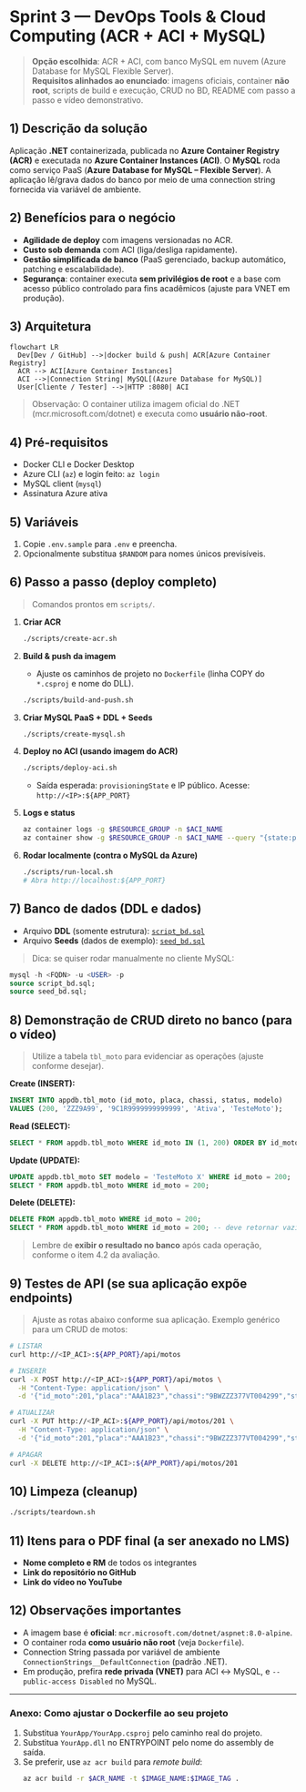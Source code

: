 # Sprint 3 — DevOps Tools & Cloud Computing (ACR + ACI + MySQL)

> **Opção escolhida**: ACR + ACI, com banco MySQL em nuvem (Azure Database for MySQL Flexible Server).  
> **Requisitos alinhados ao enunciado**: imagens oficiais, container **não root**, scripts de build e execução, CRUD no BD, README com passo a passo e vídeo demonstrativo.

## 1) Descrição da solução
Aplicação **.NET** containerizada, publicada no **Azure Container Registry (ACR)** e executada no **Azure Container Instances (ACI)**. O **MySQL** roda como serviço PaaS (**Azure Database for MySQL – Flexible Server**). A aplicação lê/grava dados do banco por meio de uma connection string fornecida via variável de ambiente.

## 2) Benefícios para o negócio
- **Agilidade de deploy** com imagens versionadas no ACR.
- **Custo sob demanda** com ACI (liga/desliga rapidamente).
- **Gestão simplificada de banco** (PaaS gerenciado, backup automático, patching e escalabilidade).
- **Segurança**: container executa **sem privilégios de root** e a base com acesso público controlado para fins acadêmicos (ajuste para VNET em produção).

## 3) Arquitetura
```mermaid
flowchart LR
  Dev[Dev / GitHub] -->|docker build & push| ACR[Azure Container Registry]
  ACR --> ACI[Azure Container Instances]
  ACI -->|Connection String| MySQL[(Azure Database for MySQL)]
  User[Cliente / Tester] -->|HTTP :8080| ACI
```
> Observação: O container utiliza imagem oficial do .NET (mcr.microsoft.com/dotnet) e executa como **usuário não-root**.

## 4) Pré-requisitos
- Docker CLI e Docker Desktop
- Azure CLI (`az`) e login feito: `az login`
- MySQL client (`mysql`)
- Assinatura Azure ativa

## 5) Variáveis
1. Copie `.env.sample` para `.env` e preencha.
2. Opcionalmente substitua `$RANDOM` para nomes únicos previsíveis.

## 6) Passo a passo (deploy completo)
> Comandos prontos em `scripts/`.

1. **Criar ACR**
   ```bash
   ./scripts/create-acr.sh
   ```

2. **Build & push da imagem**
   - Ajuste os caminhos de projeto no `Dockerfile` (linha COPY do `*.csproj` e nome do DLL).
   ```bash
   ./scripts/build-and-push.sh
   ```

3. **Criar MySQL PaaS + DDL + Seeds**
   ```bash
   ./scripts/create-mysql.sh
   ```

4. **Deploy no ACI (usando imagem do ACR)**
   ```bash
   ./scripts/deploy-aci.sh
   ```
   - Saída esperada: `provisioningState` e IP público. Acesse: `http://<IP>:${APP_PORT}`

5. **Logs e status**
   ```bash
   az container logs -g $RESOURCE_GROUP -n $ACI_NAME
   az container show -g $RESOURCE_GROUP -n $ACI_NAME --query "{state:provisioningState,ip:ipAddress.ip}" -o tsv
   ```

6. **Rodar localmente (contra o MySQL da Azure)**
   ```bash
   ./scripts/run-local.sh
   # Abra http://localhost:${APP_PORT}
   ```

## 7) Banco de dados (DDL e dados)
- Arquivo **DDL** (somente estrutura): [`script_bd.sql`](script_bd.sql)
- Arquivo **Seeds** (dados de exemplo): [`seed_bd.sql`](seed_bd.sql)

> Dica: se quiser rodar manualmente no cliente MySQL:
```sql
mysql -h <FQDN> -u <USER> -p
source script_bd.sql;
source seed_bd.sql;
```

## 8) Demonstração de CRUD **direto no banco** (para o vídeo)
> Utilize a tabela `tbl_moto` para evidenciar as operações (ajuste conforme desejar).

**Create (INSERT):**
```sql
INSERT INTO appdb.tbl_moto (id_moto, placa, chassi, status, modelo)
VALUES (200, 'ZZZ9A99', '9C1R9999999999999', 'Ativa', 'TesteMoto');
```

**Read (SELECT):**
```sql
SELECT * FROM appdb.tbl_moto WHERE id_moto IN (1, 200) ORDER BY id_moto;
```

**Update (UPDATE):**
```sql
UPDATE appdb.tbl_moto SET modelo = 'TesteMoto X' WHERE id_moto = 200;
SELECT * FROM appdb.tbl_moto WHERE id_moto = 200;
```

**Delete (DELETE):**
```sql
DELETE FROM appdb.tbl_moto WHERE id_moto = 200;
SELECT * FROM appdb.tbl_moto WHERE id_moto = 200; -- deve retornar vazio
```

> Lembre de **exibir o resultado no banco** após cada operação, conforme o item 4.2 da avaliação.

## 9) Testes de API (se sua aplicação expõe endpoints)
> Ajuste as rotas abaixo conforme sua aplicação. Exemplo genérico para um CRUD de motos:
```bash
# LISTAR
curl http://<IP_ACI>:${APP_PORT}/api/motos

# INSERIR
curl -X POST http://<IP_ACI>:${APP_PORT}/api/motos \
  -H "Content-Type: application/json" \
  -d '{"id_moto":201,"placa":"AAA1B23","chassi":"9BWZZZ377VT004299","status":"Ativa","modelo":"Mottu Pop"}'

# ATUALIZAR
curl -X PUT http://<IP_ACI>:${APP_PORT}/api/motos/201 \
  -H "Content-Type: application/json" \
  -d '{"id_moto":201,"placa":"AAA1B23","chassi":"9BWZZZ377VT004299","status":"Ativa","modelo":"Mottu E"}'

# APAGAR
curl -X DELETE http://<IP_ACI>:${APP_PORT}/api/motos/201
```

## 10) Limpeza (cleanup)
```bash
./scripts/teardown.sh
```

## 11) Itens para o PDF final (a ser anexado no LMS)
- **Nome completo e RM** de todos os integrantes
- **Link do repositório no GitHub**
- **Link do vídeo no YouTube**

## 12) Observações importantes
- A imagem base é **oficial**: `mcr.microsoft.com/dotnet/aspnet:8.0-alpine`.
- O container roda **como usuário não root** (veja `Dockerfile`).
- Connection String passada por variável de ambiente `ConnectionStrings__DefaultConnection` (padrão .NET).
- Em produção, prefira **rede privada (VNET)** para ACI ↔ MySQL, e `--public-access Disabled` no MySQL.

---

### Anexo: Como ajustar o Dockerfile ao seu projeto
1. Substitua `YourApp/YourApp.csproj` pelo caminho real do projeto.
2. Substitua `YourApp.dll` no ENTRYPOINT pelo nome do assembly de saída.
3. Se preferir, use `az acr build` para _remote build_:
   ```bash
   az acr build -r $ACR_NAME -t $IMAGE_NAME:$IMAGE_TAG .
   ```
